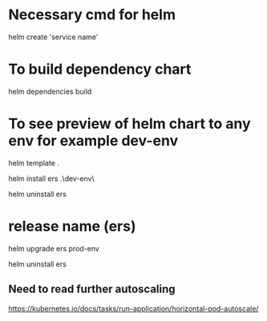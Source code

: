 # Necessary cmd for helm

helm create 'service name'

# To build dependency chart
helm dependencies build

# To see preview of helm chart to any env for example dev-env
helm template .


helm install ers .\dev-env\

helm uninstall ers

#           release name (ers)
helm upgrade ers prod-env


helm uninstall ers


## Need to read further autoscaling ##
https://kubernetes.io/docs/tasks/run-application/horizontal-pod-autoscale/
